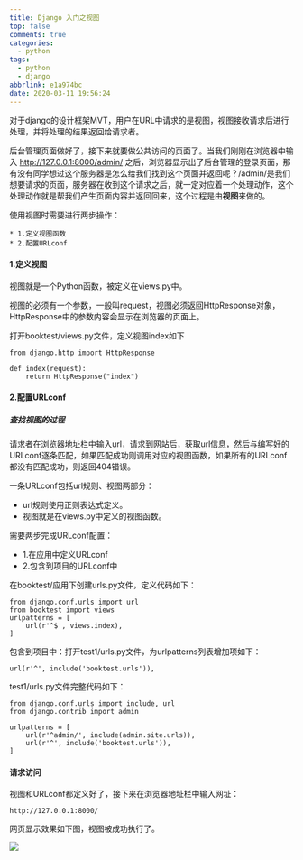 ```yaml
---
title: Django 入门之视图
top: false
comments: true
categories:
  - python
tags:
  - python
  - django
abbrlink: e1a974bc
date: 2020-03-11 19:56:24
---
```


对于django的设计框架MVT，用户在URL中请求的是视图，视图接收请求后进行处理，并将处理的结果返回给请求者。

<!-- more -->

后台管理页面做好了，接下来就要做公共访问的页面了。当我们刚刚在浏览器中输入 http://127.0.0.1:8000/admin/ 之后，浏览器显示出了后台管理的登录页面，那有没有同学想过这个服务器是怎么给我们找到这个页面并返回呢？/admin/是我们想要请求的页面，服务器在收到这个请求之后，就一定对应着一个处理动作，这个处理动作就是帮我们产生页面内容并返回回来，这个过程是由**视图**来做的。



使用视图时需要进行两步操作：

```
* 1.定义视图函数
* 2.配置URLconf
```

#### 1.定义视图

视图就是一个Python函数，被定义在views.py中。

视图的必须有一个参数，一般叫request，视图必须返回HttpResponse对象，HttpResponse中的参数内容会显示在浏览器的页面上。

打开booktest/views.py文件，定义视图index如下

```
from django.http import HttpResponse

def index(request):
    return HttpResponse("index")
```

#### 2.配置URLconf

##### 查找视图的过程

请求者在浏览器地址栏中输入url，请求到网站后，获取url信息，然后与编写好的URLconf逐条匹配，如果匹配成功则调用对应的视图函数，如果所有的URLconf都没有匹配成功，则返回404错误。

一条URLconf包括url规则、视图两部分：

- url规则使用正则表达式定义。
- 视图就是在views.py中定义的视图函数。

需要两步完成URLconf配置：

- 1.在应用中定义URLconf
- 2.包含到项目的URLconf中

在booktest/应用下创建urls.py文件，定义代码如下：

```
from django.conf.urls import url
from booktest import views
urlpatterns = [
    url(r'^$', views.index),
]
```

包含到项目中：打开test1/urls.py文件，为urlpatterns列表增加项如下：

```
url(r'^', include('booktest.urls')),
```

test1/urls.py文件完整代码如下：

```
from django.conf.urls import include, url
from django.contrib import admin

urlpatterns = [
    url(r'^admin/', include(admin.site.urls)),
    url(r'^', include('booktest.urls')),
]
```

#### 请求访问

视图和URLconf都定义好了，接下来在浏览器地址栏中输入网址：

```
http://127.0.0.1:8000/
```

网页显示效果如下图，视图被成功执行了。

![](http://photo.jomeswang.top/20200401151250.png)